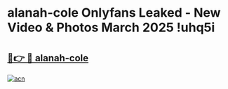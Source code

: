 # alanah-cole Onlyfans Leaked - New Video & Photos March 2025 !uhq5i

# <h2><a href="https://0xjjsl.iuczelnia.edu.pl?title=alanah-cole&ref=uhq5i">🔗👉 🔴 alanah-cole</a></h2>

[![acn](https://github.com/user-attachments/assets/0f9c940e-d8b0-45ae-aac7-cd30a18b3e1c)](https://0xjjsl.iuczelnia.edu.pl?title=alanah-cole&ref=uhq5i)

